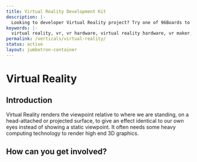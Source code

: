 ```yaml
---
title: Virtual Reality Development Kit
description: |-
  Looking to developer Virtual Reality project? Try one of 96Boards to build your next Virtual Reality hardware. 96Boards community can help support you with your VR project.
keywords: |-
  virtual reality, vr, vr hardware, virtual reality hardware, vr maker, virtual reality maker, virtual reality hardware and software, vr products, vr technology, vr devices, vr tech, vr system, vr machine, vr kit, virtual reality platform, 
permalink: /verticals/virtual-reality/
status: active
layout: jumbotron-container
---
```


# Virtual Reality

## Introduction

Virtual Reality renders the viewpoint relative to where we are standing, on a head-attached or
projected surface, to give an effect identical to our own eyes instead of showing a static
viewpoint. It often needs some heavy computing technology to render high end 3D graphics.


## How can you get involved?
